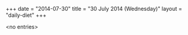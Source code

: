 +++
date = "2014-07-30"
title = "30 July 2014 (Wednesday)"
layout = "daily-diet"
+++

<p>&lt;no entries&gt;</p>